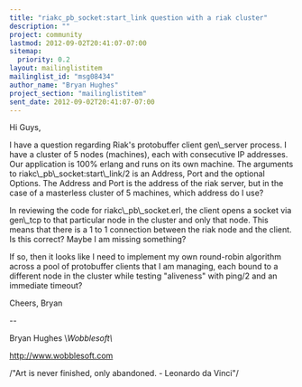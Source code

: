 ```yaml
---
title: "riakc_pb_socket:start_link question with a riak cluster"
description: ""
project: community
lastmod: 2012-09-02T20:41:07-07:00
sitemap:
  priority: 0.2
layout: mailinglistitem
mailinglist_id: "msg08434"
author_name: "Bryan Hughes"
project_section: "mailinglistitem"
sent_date: 2012-09-02T20:41:07-07:00
---
```


Hi Guys,

I have a question regarding Riak's protobuffer client gen\\_server 
process. I have a cluster of 5 nodes (machines), each with consecutive 
IP addresses. Our application is 100% erlang and runs on its own 
machine. The arguments to riakc\\_pb\\_socket:start\\_link/2 is an Address, 
Port and the optional Options. The Address and Port is the address of 
the riak server, but in the case of a masterless cluster of 5 machines, 
which address do I use?


In reviewing the code for riakc\\_pb\\_socket.erl, the client opens a socket 
via gen\\_tcp to that particular node in the cluster and only that node. 
This means that there is a 1 to 1 connection between the riak node and 
the client. Is this correct? Maybe I am missing something?


If so, then it looks like I need to implement my own round-robin 
algorithm across a pool of protobuffer clients that I am managing, each 
bound to a different node in the cluster while testing "aliveness" with 
ping/2 and an immediate timeout?


Cheers,
Bryan

--

Bryan Hughes
\\*Wobblesoft\\*

http://www.wobblesoft.com

/"Art is never finished, only abandoned. - Leonardo da Vinci"/
